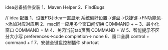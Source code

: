 idea必备插件安装
1、Maven Helper
2、FindBugs


// idea 配置
1、设置F1对idea一直显示
 系统偏好设置->键盘->快捷键->FN功能见->添加对应对应用
2、mac同一应用多个窗口间切换
 COMMAND + ~
3、最小化窗口
 COMMAND + M
4、关闭当前tab页面
  COMMAND + W
5、智能提示不区分大小写
  preferences->code completion-> none
6、窗口全屏
  control + command + f 
7、安装全键盘控制插件
  shortcat  
